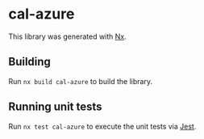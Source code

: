 # cal-azure

This library was generated with [Nx](https://nx.dev).

## Building

Run `nx build cal-azure` to build the library.

## Running unit tests

Run `nx test cal-azure` to execute the unit tests via [Jest](https://jestjs.io).
